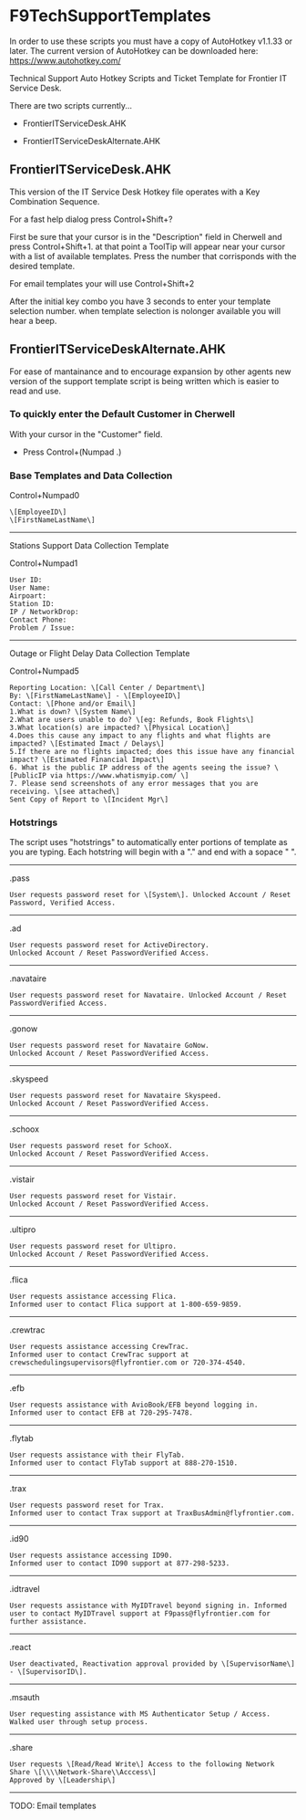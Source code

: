 # F9TechSupportTemplates

In order to use these scripts you must have a copy of AutoHotkey v1.1.33 or later. The current version of AutoHotkey can be downloaded here: https://www.autohotkey.com/

Technical Support Auto Hotkey Scripts and Ticket Template for Frontier IT Service Desk.

There are two scripts currently...

*	FrontierITServiceDesk.AHK

*	FrontierITServiceDeskAlternate.AHK

## FrontierITServiceDesk.AHK

This version of the IT Service Desk Hotkey file operates with a Key Combination Sequence.

For a fast help dialog press Control+Shift+?

First be sure that your cursor is in the "Description" field in Cherwell and press Control+Shift+1. at that point a ToolTip will appear near your cursor with a list of available templates. Press the number that corrisponds with the desired template.

For email templates your will use Control+Shift+2

After the initial key combo you have 3 seconds to enter your template selection number. when template selection is nolonger available you will hear a beep.

## FrontierITServiceDeskAlternate.AHK

For ease of mantainance and to encourage expansion by other agents new version of the support template script is being written which is easier to read and use.

### To quickly enter the Default Customer in Cherwell

With your cursor in the "Customer" field.
*	Press Control+(Numpad .)

### Base Templates and Data Collection

Control+Numpad0

	\[EmployeeID\]
	\[FirstNameLastName\]


-------------------------------------------
Stations Support Data Collection Template

Control+Numpad1

	User ID:
	User Name:
	Airpoart:
	Station ID:
	IP / NetworkDrop:
	Contact Phone:
	Problem / Issue:
	
	
-------------------------------------------
Outage or Flight Delay Data Collection Template

Control+Numpad5	

	Reporting Location: \[Call Center / Department\]
	By: \[FirstNameLastName\] - \[EmployeeID\]
	Contact: \[Phone and/or Email\]
	1.What is down? \[System Name\]
	2.What are users unable to do? \[eg: Refunds, Book Flights\]
	3.What location(s) are impacted? \[Physical Location\]
	4.Does this cause any impact to any flights and what flights are impacted? \[Estimated Imact / Delays\]
	5.If there are no flights impacted; does this issue have any financial impact? \[Estimated Financial Impact\]
	6. What is the public IP address of the agents seeing the issue? \[PublicIP via https://www.whatismyip.com/ \]
	7. Please send screenshots of any error messages that you are receiving. \[see attached\]
	Sent Copy of Report to \[Incident Mgr\]
	
### Hotstrings
The script uses "hotstrings" to automatically enter portions of template as you are typing. Each hotstring will begin with a "." and end with a sopace " ".

-------------------------------------------
.pass

	User requests password reset for \[System\]. Unlocked Account / Reset Password, Verified Access.
	
-------------------------------------------
.ad

	User requests password reset for ActiveDirectory.
	Unlocked Account / Reset PasswordVerified Access.
	
-------------------------------------------
.navataire
	
	User requests password reset for Navataire.	Unlocked Account / Reset PasswordVerified Access.
	
-------------------------------------------
.gonow
	
	User requests password reset for Navataire GoNow.
	Unlocked Account / Reset PasswordVerified Access.
	
-------------------------------------------
.skyspeed
	
	User requests password reset for Navataire Skyspeed.
	Unlocked Account / Reset PasswordVerified Access.
	
	
-------------------------------------------
.schoox
	
	User requests password reset for SchooX.
	Unlocked Account / Reset PasswordVerified Access.
	
-------------------------------------------
.vistair

	User requests password reset for Vistair.
	Unlocked Account / Reset PasswordVerified Access.
	
-------------------------------------------
.ultipro

	User requests password reset for Ultipro.
	Unlocked Account / Reset PasswordVerified Access.
	
-------------------------------------------
.flica
	
	User requests assistance accessing Flica.
	Informed user to contact Flica support at 1-800-659-9859.
	
-------------------------------------------
.crewtrac
	
	User requests assistance accessing CrewTrac.
	Informed user to contact CrewTrac support at crewschedulingsupervisors@flyfrontier.com or 720-374-4540.
	
-------------------------------------------
.efb
	
	User requests assistance with AvioBook/EFB beyond logging in.
	Informed user to contact EFB at 720-295-7478.
	
-------------------------------------------
.flytab

	User requests assistance with their FlyTab.
	Informed user to contact FlyTab support at 888-270-1510.
	
-------------------------------------------
.trax

	User requests password reset for Trax.
	Informed user to contact Trax support at TraxBusAdmin@flyfrontier.com.
	
-------------------------------------------
.id90

	User requests assistance accessing ID90.
	Informed user to contact ID90 support at 877-298-5233.
	
-------------------------------------------
.idtravel

	User requests assistance with MyIDTravel beyond signing in. Informed user to contact MyIDTravel support at F9pass@flyfrontier.com for further assistance. 
	
-------------------------------------------
.react
	
	User deactivated, Reactivation approval provided by \[SupervisorName\] - \[SupervisorID\].

-------------------------------------------
.msauth

	User requesting assistance with MS Authenticator Setup / Access. Walked user through setup process.
	
-------------------------------------------
.share
	
	User requests \[Read/Read Write\] Access to the following Network Share	\[\\\\Network-Share\\Acccess\]
	Approved by \[Leadership\]
	
-------------------------------------------
TODO: Email templates
